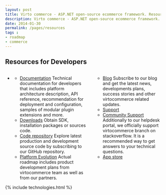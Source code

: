 ```yaml
---
layout: post
title: Virto commerce - ASP.NET open-source ecommerce framework. Resources
description: Virto commerce - ASP.NET open-source ecommerce framework. Resources
date: 2014-01-30
permalink: /pages/resources
tags : 
- roadmap
- commerce
---
```

<article role="main" class="main">
	<!-- Roadmap -->
	<div class="roadmap __responsive">
		<h1 class="title">Resources for Developers</h1>
		<ul class="list">
			<li class="list-item">
				<div class="columns">
					<div class="column">
						<div class="block">
							<ul class="list">
								<li>
									<span class="title">
										<a href="http://docs.virtocommerce.com/" target="_blank" rel="nofollow">Documentation</a>
									</span>
									<span class="descr">Technical documentation for developers that includes platform architecture description, API reference, recommendation for
deployment and configuration, samples of modular plugin extensions and more.</span>
								</li>
								<li>
									<span class="title">
										<a href="/try-now-download">Downloads</a>
									</span>
									<span class="descr">Obtain SDK, installation packages or sources code.
								</li>
								<li>
									<span class="title">
										<a href="https://github.com/VirtoCommerce/vc-community/" target="_blank" rel="nofollow">Code repository</a>
									</span>
									<span class="descr">Explore latest production and development source code by subscribing to our GitHub repository.
								</li>
								<li>
									<span class="title">
										<a href="/roadmap" >Platform Evolution</a>
									</span>
									<span class="descr">Actual roadmap includes product development plans from virtocommerce team as well as from our partners.</span>
								</li>
							</ul>
						</div>
					</div>
					<div class="column">
						<div class="block">
							<ul class="list">
								<li>
									<span class="title">
										<a href="http://blog.virtocommerce.com/" target="_blank" rel="nofollow">Blog</a>
									</span>
									<span class="descr">Subscribe to our blog and get the latest news, developments plans, success
stories and other virtocommerce related updates.
								</li>
								<li>
									<span class="title">
										<a href="http://help.virtocommerce.com/support/home" target="_blank" rel="nofollow">Support</a>
									</span>
								<li>
									<span class="title">
										<a href="http://stackoverflow.com/questions/tagged/virtocommerce" target="_blank" rel="nofollow">Community Support</a>
									</span>
									<span class="descr">Additionally to our helpdesk portal, we officially support
virtocommerce branch on stackoverflow. It is a recommended way to get answers to your technical questions.</span>
								</li>
								<li>
									<span class="title">
										<a href="/apps">App store</a>
									</span>
								</li>
							</ul>
						</div>
					</div>
				</div>
			</li>
		</ul>
	</div>
	{% include technologies.html %}
</article>
